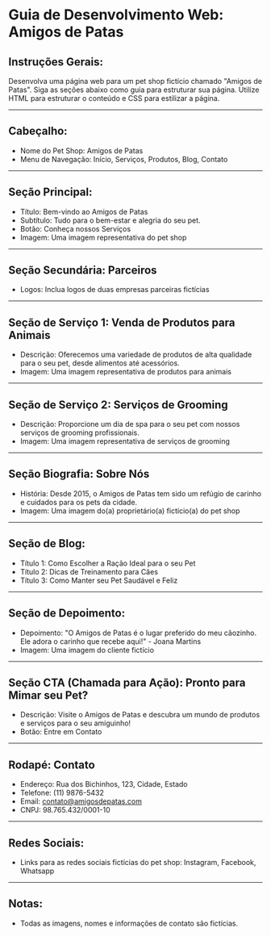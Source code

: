 # Guia de Desenvolvimento Web: Amigos de Patas

## Instruções Gerais:
Desenvolva uma página web para um pet shop fictício chamado "Amigos de Patas". Siga as seções abaixo como guia para estruturar sua página. Utilize HTML para estruturar o conteúdo e CSS para estilizar a página.

---

## Cabeçalho:
- Nome do Pet Shop: Amigos de Patas
- Menu de Navegação: Início, Serviços, Produtos, Blog, Contato

---

## Seção Principal:
- Título: Bem-vindo ao Amigos de Patas
- Subtítulo: Tudo para o bem-estar e alegria do seu pet.
- Botão: Conheça nossos Serviços
- Imagem: Uma imagem representativa do pet shop

---

## Seção Secundária: Parceiros
- Logos: Inclua logos de duas empresas parceiras fictícias

---

## Seção de Serviço 1: Venda de Produtos para Animais
- Descrição: Oferecemos uma variedade de produtos de alta qualidade para o seu pet, desde alimentos até acessórios.
- Imagem: Uma imagem representativa de produtos para animais

---

## Seção de Serviço 2: Serviços de Grooming
- Descrição: Proporcione um dia de spa para o seu pet com nossos serviços de grooming profissionais.
- Imagem: Uma imagem representativa de serviços de grooming

---

## Seção Biografia: Sobre Nós
- História: Desde 2015, o Amigos de Patas tem sido um refúgio de carinho e cuidados para os pets da cidade.
- Imagem: Uma imagem do(a) proprietário(a) fictício(a) do pet shop

---

## Seção de Blog:
- Título 1: Como Escolher a Ração Ideal para o seu Pet
- Título 2: Dicas de Treinamento para Cães
- Título 3: Como Manter seu Pet Saudável e Feliz

---

## Seção de Depoimento:
- Depoimento: "O Amigos de Patas é o lugar preferido do meu cãozinho. Ele adora o carinho que recebe aqui!" - Joana Martins
- Imagem: Uma imagem do cliente fictício

---

## Seção CTA (Chamada para Ação): Pronto para Mimar seu Pet?
- Descrição: Visite o Amigos de Patas e descubra um mundo de produtos e serviços para o seu amiguinho!
- Botão: Entre em Contato

---

## Rodapé: Contato
- Endereço: Rua dos Bichinhos, 123, Cidade, Estado
- Telefone: (11) 9876-5432
- Email: contato@amigosdepatas.com
- CNPJ: 98.765.432/0001-10

---

## Redes Sociais:
- Links para as redes sociais fictícias do pet shop: Instagram, Facebook, Whatsapp

---

## Notas:
- Todas as imagens, nomes e informações de contato são fictícias.